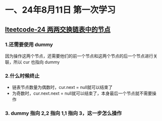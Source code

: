 # 一、24年8月11日 第一次学习
## [lteetcode-24 两两交换链表中的节点](https://leetcode.cn/problems/swap-nodes-in-pairs/description/)

### 1.还需要使用 dummy
因为操作这两个节点，还需要他们的前一个节点和这两个节点的后一个节点进行关联，所以 cur 也指向 dummy

### 2.什么时候终止
- 链表节点数量为偶数时，cur.next = null就可以结束了
- 为奇数时，cur.next.next = null就可以结束了，本身最后一个节点就不需要操作

### 3. dummy 指向 2,2 指向 1,1 指向 3，这一步怎么操作



